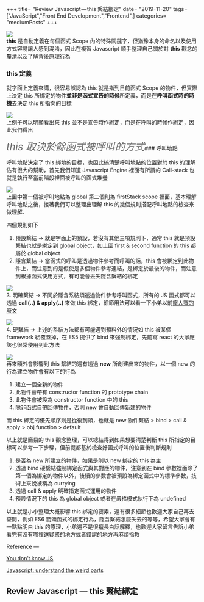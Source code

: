 +++
title= "Review Javascript — this 繫結綁定"
date= "2019-11-20"
tags= ["JavaScript","Front End Development","Frontend",]
categories= "mediumPosts"
+++

<img class="cp t u dn ak" src="https://miro.medium.com/max/6706/0*Tn6EoEpiHO0wWmGA" role="presentation"><br/><strong class="gm gy">this</strong> 是自動定義在每個函式 Scope 內的特殊關鍵字，但猶豫本身的命名以及使用方式容易讓人感到混淆，因此在複習 Javascript 順手整理自己關於對 <strong class="gm gy">this</strong> 觀念的釐清以及了解背後原理行為

### <strong class="az">this 定義</strong>

就字面上定義來講，很容易誤認為 this 就是指到目前函式 Scope 的物件，但實際上決定 this 所綁定的物件<strong class="gm gy">並非是函式宣告的時候</strong>所定義，而是在<strong class="gm gy">呼叫函式時的時機</strong>去決定 this 所指向的目標

<img class="cp t u dn ak" src="https://miro.medium.com/max/2488/1*iJobgByhZuQYfdFXNTlyUg.png" role="presentation"><br/>上例子可以明顯看出來 this 並不是宣告時作綁定，而是在呼叫的時候作綁定，因此我們得出

<span style="font-size: 26px; color: #696969; font-style:italic">this 取決於餘函式被呼叫的方式</span>### 呼叫地點

呼叫地點決定了 this 綁地的目標，也因此搞清楚呼叫地點的位置對於 this 的理解佔有很大的幫助，首先我們知道 Javascript Engine 裡面有所謂的 Call-stack 也就是執行至當前階段裡面被呼叫的函式堆疊

<img class="cp t u dn ak" src="https://miro.medium.com/max/4252/1*vrCjWedThbeFYy-WL5Zg7A.png" role="presentation"><br/>上圖中第一個被呼叫地點為 global 第二個則為 firstStack scope 裡面，基本理解呼叫地點之後，接著我們可以整理出理解 this 的幾個規則搭配呼叫地點的檢查來做理解．

四個規則如下

<ol>
<li id="063a" class="gk gl el bk gm b gn go gp gq gr gs gt gu gv gw gx if ig ih">預設繫結 -&gt; 就是字面上的預設，若沒有其他三項規則下，通常 this 就是預設繫結也就是綁定到 global object，如上圖 first &amp; second function 的 this 都屬於 global object</li><li id="47cb" class="gk gl el bk gm b gn ii gp ij gr ik gt il gv im gx if ig ih">隱含繫結 -&gt; 當函式的呼叫是透過物件參考而呼叫的話，this 會被綁定到此物件上，而注意到的是假使是多個物件參考連結，是綁定於最後的物件，而注意到根據函式使用方式，有可能會丟失隱含繫結的綁定</li>
</ol><img class="cp t u dn ak" src="https://miro.medium.com/max/2024/1*OlmYj8YOmFD8oZNRwU-RrA.png" role="presentation"><br/>3. 明確繫結 -&gt; 不同於隱含系結須透過物件參考呼叫函式，所有的 JS 函式都可以透過 <strong class="gm gy">call(..) &amp; apply(..) </strong>來做 this 綁定，細節用法可以看一下小弟以前<a href="https://ithelp.ithome.com.tw/articles/10196608" class="at cg ef eg eh ei" target="_blank" rel="noopener nofollow">鐵人賽的廢文</a>

<img class="cp t u dn ak" src="https://miro.medium.com/max/2000/1*N-6rXagwl_UYJA2OejZrWg.png" role="presentation"><br/>4. 硬繫結 -&gt; 上述的系結方法都有可能遇到預料外的情況如 this 被某個 framework 給覆蓋掉，在 ES5 提供了 bind 來強制綁定，先前寫 react 的大家應該也很常使用到此方法

<img class="cp t u dn ak" src="https://miro.medium.com/max/2672/1*QM8BEeeR5pTWAnoo92iVHA.png" role="presentation"><br/>再來額外會影響到 this 繫結的還有透過 <strong class="gm gy">new</strong> 所創建出來的物件，以一個 new 的行為建立物件會有以下的行為

<ol>
<li id="684b" class="gk gl el bk gm b gn go gp gq gr gs gt gu gv gw gx if ig ih">建立一個全新的物件</li><li id="5275" class="gk gl el bk gm b gn ii gp ij gr ik gt il gv im gx if ig ih">此物件會帶有 constructor function 的 prototype chain</li><li id="4650" class="gk gl el bk gm b gn ii gp ij gr ik gt il gv im gx if ig ih">此物件會被設為 constructor function 中的 this</li><li id="7688" class="gk gl el bk gm b gn ii gp ij gr ik gt il gv im gx if ig ih">除非函式自帶回傳物件，否則 new 會自動回傳新建的物件</li>
</ol>而 this 綁定的優先順序則是從後到頭，也就是 new 物件繫結 &gt; bind &gt; call &amp; apply &gt; obj.function &gt; default

以上就是簡易的 this 觀念整理，可以總結得到如果想要清楚判斷 this 所指定的目標可以參考一下步驟，但前提都基於檢查好函式呼叫的位置後判斷規則

<ol>
<li id="1833" class="gk gl el bk gm b gn go gp gq gr gs gt gu gv gw gx if ig ih">是否為 new 所建立的物件，如果是則以 new 綁定的 this 為主</li><li id="fb08" class="gk gl el bk gm b gn ii gp ij gr ik gt il gv im gx if ig ih">透過 bind 硬繫結強制綁定函式與其對應的物件，注意到在 bind 參數裡面除了第一個為綁定的物件以外，後續的參數會被預設為綁定函式中的標準參數，技術上來說被稱為 currying</li><li id="1e70" class="gk gl el bk gm b gn ii gp ij gr ik gt il gv im gx if ig ih">透過 call &amp; apply 明確指定函式運用的物件</li><li id="1ea9" class="gk gl el bk gm b gn ii gp ij gr ik gt il gv im gx if ig ih">預設情況下的 this 為 global object 或者在嚴格模式執行下為 undefined</li>
</ol>以上就是小小整理大概影響 this 綁定的要素，還有很多細節也歡迎大家自己再去查閱，例如 ES6 箭頭函式的綁定行為，隱含繫結怎麼失去的等等，希望大家會有一點點明白 this 的原理，小弟還不是很擅長白話解釋，也歡迎大家留言告訴小弟看完有沒有哪裡還疑惑的地方或者錯誤的地方再麻煩指教

Reference —

<a href="https://github.com/getify/You-Dont-Know-JS" class="at cg ef eg eh ei" target="_blank" rel="noopener nofollow">You don’t know JS</a>

<a href="https://www.udemy.com/course/understand-javascript/" class="at cg ef eg eh ei" target="_blank" rel="noopener nofollow">Javascript: understand the weird parts</a>

## Review Javascript — this 繫結綁定

